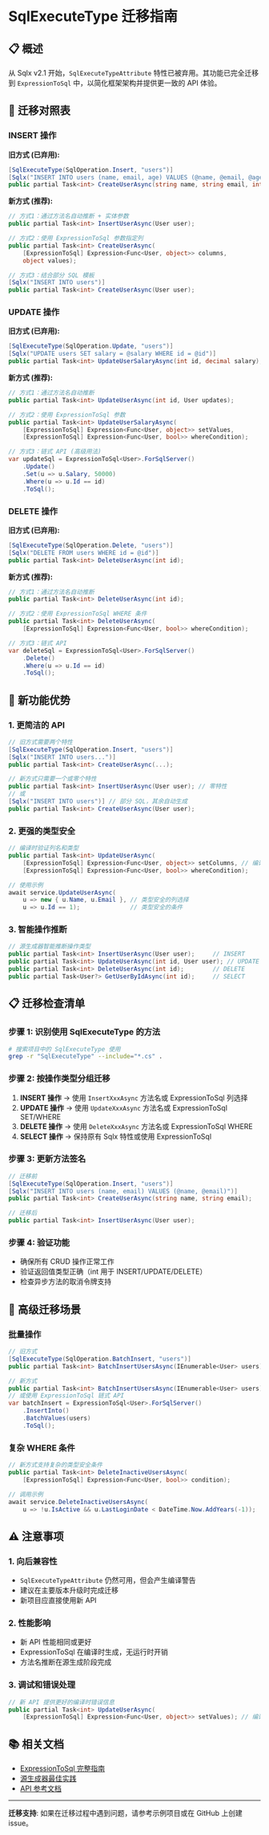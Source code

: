 # SqlExecuteType 迁移指南

## 📋 概述

从 Sqlx v2.1 开始，`SqlExecuteTypeAttribute` 特性已被弃用。其功能已完全迁移到 `ExpressionToSql` 中，以简化框架架构并提供更一致的 API 体验。

## 🔄 迁移对照表

### INSERT 操作

**旧方式 (已弃用):**
```csharp
[SqlExecuteType(SqlOperation.Insert, "users")]
[Sqlx("INSERT INTO users (name, email, age) VALUES (@name, @email, @age)")]
public partial Task<int> CreateUserAsync(string name, string email, int age);
```

**新方式 (推荐):**
```csharp
// 方式1：通过方法名自动推断 + 实体参数
public partial Task<int> InsertUserAsync(User user);

// 方式2：使用 ExpressionToSql 参数指定列
public partial Task<int> CreateUserAsync(
    [ExpressionToSql] Expression<Func<User, object>> columns,
    object values);

// 方式3：结合部分 SQL 模板
[Sqlx("INSERT INTO users")]
public partial Task<int> CreateUserAsync(User user);
```

### UPDATE 操作

**旧方式 (已弃用):**
```csharp
[SqlExecuteType(SqlOperation.Update, "users")]
[Sqlx("UPDATE users SET salary = @salary WHERE id = @id")]
public partial Task<int> UpdateUserSalaryAsync(int id, decimal salary);
```

**新方式 (推荐):**
```csharp
// 方式1：通过方法名自动推断
public partial Task<int> UpdateUserAsync(int id, User updates);

// 方式2：使用 ExpressionToSql 参数
public partial Task<int> UpdateUserSalaryAsync(
    [ExpressionToSql] Expression<Func<User, object>> setValues,
    [ExpressionToSql] Expression<Func<User, bool>> whereCondition);

// 方式3：链式 API (高级用法)
var updateSql = ExpressionToSql<User>.ForSqlServer()
    .Update()
    .Set(u => u.Salary, 50000)
    .Where(u => u.Id == id)
    .ToSql();
```

### DELETE 操作

**旧方式 (已弃用):**
```csharp
[SqlExecuteType(SqlOperation.Delete, "users")]
[Sqlx("DELETE FROM users WHERE id = @id")]
public partial Task<int> DeleteUserAsync(int id);
```

**新方式 (推荐):**
```csharp
// 方式1：通过方法名自动推断
public partial Task<int> DeleteUserAsync(int id);

// 方式2：使用 ExpressionToSql WHERE 条件
public partial Task<int> DeleteUserAsync(
    [ExpressionToSql] Expression<Func<User, bool>> whereCondition);

// 方式3：链式 API
var deleteSql = ExpressionToSql<User>.ForSqlServer()
    .Delete()
    .Where(u => u.Id == id)
    .ToSql();
```

## 🚀 新功能优势

### 1. 更简洁的 API
```csharp
// 旧方式需要两个特性
[SqlExecuteType(SqlOperation.Insert, "users")]
[Sqlx("INSERT INTO users...")]
public partial Task<int> CreateUserAsync(...);

// 新方式只需要一个或零个特性
public partial Task<int> InsertUserAsync(User user); // 零特性
// 或
[Sqlx("INSERT INTO users")] // 部分 SQL，其余自动生成
public partial Task<int> CreateUserAsync(User user);
```

### 2. 更强的类型安全
```csharp
// 编译时验证列名和类型
public partial Task<int> UpdateUserAsync(
    [ExpressionToSql] Expression<Func<User, object>> setColumns, // 编译时验证
    [ExpressionToSql] Expression<Func<User, bool>> whereCondition);

// 使用示例
await service.UpdateUserAsync(
    u => new { u.Name, u.Email }, // 类型安全的列选择
    u => u.Id == 1);              // 类型安全的条件
```

### 3. 智能操作推断
```csharp
// 源生成器智能推断操作类型
public partial Task<int> InsertUserAsync(User user);     // INSERT
public partial Task<int> UpdateUserAsync(int id, User user); // UPDATE  
public partial Task<int> DeleteUserAsync(int id);        // DELETE
public partial Task<User?> GetUserByIdAsync(int id);     // SELECT
```

## 📋 迁移检查清单

### 步骤 1: 识别使用 SqlExecuteType 的方法
```bash
# 搜索项目中的 SqlExecuteType 使用
grep -r "SqlExecuteType" --include="*.cs" .
```

### 步骤 2: 按操作类型分组迁移
1. **INSERT 操作** → 使用 `InsertXxxAsync` 方法名或 ExpressionToSql 列选择
2. **UPDATE 操作** → 使用 `UpdateXxxAsync` 方法名或 ExpressionToSql SET/WHERE
3. **DELETE 操作** → 使用 `DeleteXxxAsync` 方法名或 ExpressionToSql WHERE
4. **SELECT 操作** → 保持原有 Sqlx 特性或使用 ExpressionToSql

### 步骤 3: 更新方法签名
```csharp
// 迁移前
[SqlExecuteType(SqlOperation.Insert, "users")]
[Sqlx("INSERT INTO users (name, email) VALUES (@name, @email)")]
public partial Task<int> CreateUserAsync(string name, string email);

// 迁移后
public partial Task<int> InsertUserAsync(User user);
```

### 步骤 4: 验证功能
- 确保所有 CRUD 操作正常工作
- 验证返回值类型正确（int 用于 INSERT/UPDATE/DELETE）
- 检查异步方法的取消令牌支持

## 🔧 高级迁移场景

### 批量操作
```csharp
// 旧方式
[SqlExecuteType(SqlOperation.BatchInsert, "users")]
public partial Task<int> BatchInsertUsersAsync(IEnumerable<User> users);

// 新方式
public partial Task<int> BatchInsertUsersAsync(IEnumerable<User> users);
// 或使用 ExpressionToSql 链式 API
var batchInsert = ExpressionToSql<User>.ForSqlServer()
    .InsertInto()
    .BatchValues(users)
    .ToSql();
```

### 复杂 WHERE 条件
```csharp
// 新方式支持复杂的类型安全条件
public partial Task<int> DeleteInactiveUsersAsync(
    [ExpressionToSql] Expression<Func<User, bool>> condition);

// 调用示例
await service.DeleteInactiveUsersAsync(
    u => !u.IsActive && u.LastLoginDate < DateTime.Now.AddYears(-1));
```

## ⚠️ 注意事项

### 1. 向后兼容性
- `SqlExecuteTypeAttribute` 仍然可用，但会产生编译警告
- 建议在主要版本升级时完成迁移
- 新项目应直接使用新 API

### 2. 性能影响
- 新 API 性能相同或更好
- ExpressionToSql 在编译时生成，无运行时开销
- 方法名推断在源生成阶段完成

### 3. 调试和错误处理
```csharp
// 新 API 提供更好的编译时错误信息
public partial Task<int> UpdateUserAsync(
    [ExpressionToSql] Expression<Func<User, object>> setValues); // 编译时验证列名
```

## 📚 相关文档

- [ExpressionToSql 完整指南](expression-to-sql.md)
- [源生成器最佳实践](ADVANCED_FEATURES_GUIDE.md)
- [API 参考文档](SQLX_COMPLETE_FEATURE_GUIDE.md)

---

**迁移支持**: 如果在迁移过程中遇到问题，请参考示例项目或在 GitHub 上创建 issue。

